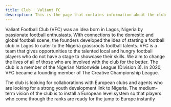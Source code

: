 ```yaml
---
title: Club | Valiant FC
description: This is the page that contains information about the club
---
```


Valiant Football Club (VFC) was an idea born in Lagos, Nigeria by passionate football enthusiasts. With connections to the domestic and global football scene, the founders developed the idea of starting a football club in Lagos to cater to the Nigeria grassroots football talents. VFC is a team that gives opportunities to the talented local and hungry football players who do not have a stage to showcase their skills. We aim to change the lives of all of those who are involved with the club for the better. The club is a member of the Nigerian Nationwide League (Division 3). In 2020, VFC became a founding member of The Creative Championship League.

The club is looking for collaborations with European clubs and agents who are looking for a strong youth development link to Nigeria. The medium-term vision of the club is to install a European level system so that players who come through the ranks are ready for the jump to Europe instantly
